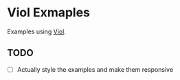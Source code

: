 # Viol Exmaples

Examples using [Viol](https://github.com/qysp/viol).

## TODO

- [ ] Actually style the examples and make them responsive

